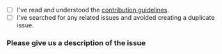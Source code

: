 <!-- Please use this template when creating an issue. 
- Please check the boxes after you've created your issue.-->

* [ ] I've read and understood the [contribution guidelines](https://github.com/Yoast/developer-docs/blob/trunk/.github/CONTRIBUTING.md).
* [ ] I've searched for any related issues and avoided creating a duplicate issue.

### Please give us a description of the issue

